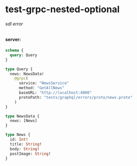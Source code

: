 # test-grpc-nested-optional

###### sdl error

#### server:

```graphql
schema {
  query: Query
}

type Query {
  news: NewsData!
    @grpc(
      service: "NewsService"
      method: "GetAllNews"
      baseURL: "http://localhost:4000"
      protoPath: "tests/graphql/errors/proto/news.proto"
    )
}

type NewsData {
  news: [News]
}

type News {
  id: Int!
  title: String!
  body: String!
  postImage: String!
}
```
